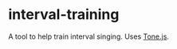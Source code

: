 # interval-training

A tool to help train interval singing. Uses [Tone.js](https://tonejs.github.io/).
